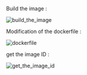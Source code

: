 Build the image :

![build_the_image](https://user-images.githubusercontent.com/93076379/209867763-67be544d-0296-4f7d-bf45-f0885b0a1f5a.JPG)

Modification of the dockerfile :

![dockerfile](https://user-images.githubusercontent.com/93076379/209867814-a61602ee-8245-4e7b-b0af-253bd4527833.JPG)

get the image ID :

![get_the_image_id](https://user-images.githubusercontent.com/93076379/209867941-f3551afc-b203-4d05-a4c7-e75c01d11237.JPG)
